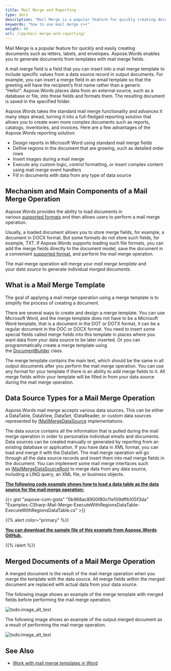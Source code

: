 ```yaml
---
title: Mail Merge and Reporting
type: docs
description: "Mail Merge is a popular feature for quickly creating documents. Aspose.Words takes the standard mail merge functionality and advances it many steps ahead, turning it into a full-fledged reporting solution that allows you to create even more complex documents such as reports, catalogs, inventories, and invoices."
keywords: "how to use mail merge c++"
weight: 40
url: /cpp/mail-merge-and-reporting/
---
```


Mail Merge is a popular feature for quickly and easily creating documents such as letters, labels, and envelopes. Aspose.Words enables you to generate documents from templates with mail merge fields.

A mail merge field is a field that you can insert into a mail merge template to include specific values from a data source record in output documents. For example, you can insert a merge field in an email template so that the greeting will have the recipient’s first name rather than a generic “Hello!”. Aspose.Words places data from an external source, such as a database or file, into these fields and formats them. The resulting document is saved in the specified folder.

Aspose.Words takes the standard mail merge functionality and advances it many steps ahead, turning it into a full-fledged reporting solution that allows you to create even more complex documents such as reports, catalogs, inventories, and invoices. Here are a few advantages of the Aspose.Words reporting solution:

- Design reports in Microsoft Word using standard mail merge fields
- Define regions in the document that are growing, such as detailed order rows
- Insert images during a mail merge
- Execute any custom logic, control formatting, or insert complex content using mail merge event handlers
- Fill in documents with data from any type of data source

## Mechanism and Main Components of a Mail Merge Operation

Aspose.Words provides the ability to load documents in various [supported formats](https://apireference.aspose.com/words/cpp/namespace/aspose.words#a5fddddb463c824cf3fe353ce1bcd8f52) and then allows users to perform a mail merge operation.

Usually, a loaded document allows you to store merge fields, for example, a document in DOCX format. But some formats do not store such fields, for example, TXT. If Aspose.Words supports loading such file formats, you can add the merge fields directly to the document model, save the document in a convenient [supported format](https://apireference.aspose.com/words/cpp/namespace/aspose.words#a115f4c887d1fbaa2cbe273d422f7e847), and perform the mail merge operation.

The mail merge operation will merge your *mail merge template* and your *data source* to generate individual *merged documents*.

## What is a Mail Merge Template

The goal of applying a mail merge operation using a merge template is to simplify the process of creating a document.

There are several ways to create and design a merge template. You can use Microsoft Word, and the merge template does not have to be a Microsoft Word template, that is a document in the DOT or DOTX format, it can be a regular document in the DOC or DOCX format. You need to insert some special fields called merge fields into this template in places where you want data from your data source to be later inserted. Or you can programmatically create a merge template using the [DocumentBuilder](https://apireference.aspose.com/words/cpp/class/aspose.words.document_builder/) class.

The merge template contains the main text, which should be the same in all output documents after you perform the mail merge operation. You can use any format for your template if there is an ability to add merge fields to it. All merge fields within your template will be filled in from your data source during the mail merge operation.

## Data Source Types for a Mail Merge Operation

Aspose.Words mail merge accepts various data sources. This can be either a DataTable, DataView, DataSet, IDataReader, or custom data sources represented by [IMailMergeDataSource](https://apireference.aspose.com/words/cpp/class/aspose.words.mail_merging.i_mail_merge_data_source) implementations.

The data source contains all the information that is pulled during the mail merge operation in order to personalize individual emails and documents. Data sources can be created manually or generated by reporting from an existing database or application. If you have data in XML format, you can load and merge it with the DataSet. The mail merge operation will go through all the data source records and insert them into mail merge fields in the document. You can implement some mail merge interfaces such as [IMailMergeDataSourceRoot](https://apireference.aspose.com/words/cpp/class/aspose.words.mail_merging.i_mail_merge_data_source_root) to merge data from any data source, including a LINQ query, an XML file, or business objects.

**<u>The following code example shows how to load a data table as the data source for the mail merge operation:</u>**

{{< gist "aspose-com-gists" "0b968ac8900f80c11e109dffb105f3da" "Examples-CSharp-Mail-Merge-ExecuteWithRegionsDataTable-ExecuteWithRegionsDataTable.cs" >}}

{{% alert color="primary" %}} 

<u>**You can download the sample file of this example from [Aspose.Words GitHub](https://github.com/aspose-words/Aspose.Words-for-.NET/blob/master/Examples/Data/Mail-Merge/MailMerge.ExecuteWithRegions.doc).</u>**

{{% /alert %}} 

## Merged Documents of a Mail Merge Operation

A merged document is the result of the mail merge operation when you merge the template with the data source. All merge fields within the merged document are replaced with actual data from your data source.

The following image shows an example of the merge template with merged fields before performing the mail merge operation.

![todo:image_alt_text](/Users/mariiagerasimova/Documents/GitHub/Aspose.Words-Documentation/net/developer-guide/mail-merge-and-reporting/mail-merge-and-reporting_1.jpg)

The following image shows an example of the output merged document as a result of performing the mail merge operation.

![todo:image_alt_text](/Users/mariiagerasimova/Documents/GitHub/Aspose.Words-Documentation/net/developer-guide/mail-merge-and-reporting/mail-merge-and-reporting_2.jpg)

## See Also

- [Work with mail merge templates in Word](https://docs.microsoft.com/en-us/power-platform/admin/work-mail-merge-templates)
